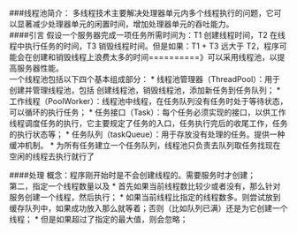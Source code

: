 ###线程池简介：
多线程技术主要解决处理器单元内多个线程执行的问题，它可以显著减少处理器单元的闲置时间，增加处理器单元的吞吐能力。  
####引言
假设一个服务器完成一项任务所需时间为：T1 创建线程时间，T2 在线程中执行任务的时间，T3 销毁线程时间。但是如果：T1 + T3 远大于 T2，程序可能会在创建和销毁线程上浪费太多的时间==========》可以采用线程池，以提高服务器性能。
<br>一个线程池包括以下四个基本组成部分：
* 
线程池管理器（ThreadPool）：用于创建并管理线程池，包括 创建线程池，销毁线程池，添加新任务到任务队列；
* 
工作线程（PoolWorker）：线程池中线程，在任务队列没有任务时处于等待状态，可以循环的执行任务；
* 
任务接口（Task）：每个任务必须实现的接口，以供工作线程调度任务的执行，它主要规定了任务的入口，任务执行完后的收尾工作，任务的执行状态等；
* 
任务队列（taskQueue）：用于存放没有处理的任务。提供一种缓冲机制。
* 
为所有任务建立一个任务队列，线程池只负责去队列取任务找现在空闲的线程去执行就行了  

####处理
概念：程序刚开始时是不会创建线程的。需要服务时才创建；
<br>第二，指定一个线程数量以及
* 
首先如果当前线程数比较少或者没有，那么针对服务创建一个线程，然后执行；
* 
如果当前线程比指定的线程数多。则尝试放到缓存队列中，如果成功放入那么就等着；否则（比如队列已满）还是为它创建一个线程；
* 
但是如果超过了指定的最大值，则会忽略；